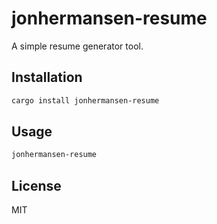 # jonhermansen-resume

A simple resume generator tool.

## Installation

```bash
cargo install jonhermansen-resume
```

## Usage

```bash
jonhermansen-resume
```

## License

MIT
